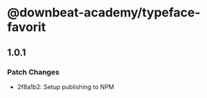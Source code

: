 # @downbeat-academy/typeface-favorit

## 1.0.1

### Patch Changes

-   2f8a1b2: Setup publishing to NPM
